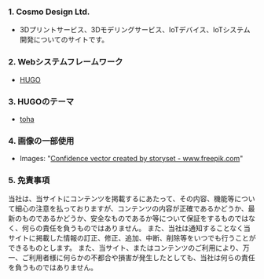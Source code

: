 ### 1. Cosmo Design Ltd.
- 3Dプリントサービス、3Dモデリングサービス、IoTデバイス、IoTシステム開発についてのサイトです。

### 2. Webシステムフレームワーク
- <a href="http://www.freepik.com">HUGO</a>

### 3. HUGOのテーマ
- <a href="https://github.com/hugo-toha/toha">toha</a>

### 4. 画像の一部使用
-   Images: "<a href='https://www.freepik.com/vectors/confidence'>Confidence vector created by storyset - www.freepik.com</a>"

### 5. 免責事項
当社は、当サイトにコンテンツを掲載するにあたって、その内容、機能等について細心の注意を払っておりますが、コンテンツの内容が正確であるかどうか、最新のものであるかどうか、安全なものであるか等について保証をするものではなく、何らの責任を負うものではありません。
また、当社は通知することなく当サイトに掲載した情報の訂正、修正、追加、中断、削除等をいつでも行うことができるものとします。 
また、当サイト、またはコンテンツのご利用により、万一、ご利用者様に何らかの不都合や損害が発生したとしても、当社は何らの責任を負うものではありません。
<!---
TechCSM/TechCSM is a ✨ special ✨ repository because its `README.md` (this file) appears on your GitHub profile.
You can click the Preview link to take a look at your changes.
--->
